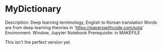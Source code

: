 # MyDictionary
Description: Deep learning terminology, English to Korean translation
             Words are from deep learning theories in 'https://paperswithcode.com/sota'
Environment: Window, Jupyter Notebook
Prerequisite: in MAKEFILE

This isn't the perfect version yet.

